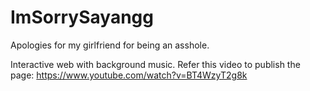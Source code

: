 # ImSorrySayangg
Apologies for my girlfriend for being an asshole.

Interactive web with background music.
Refer this video to publish the page: https://www.youtube.com/watch?v=BT4WzyT2g8k
